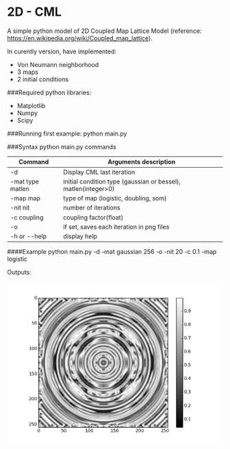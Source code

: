 # 2D - CML

A simple python model of 2D Coupled Map Lattice Model (reference: https://en.wikipedia.org/wiki/Coupled_map_lattice).

In curently version, have implemented: 
* Von Neumann neighborhood 
* 3 maps
* 2 initial conditions

###Required python libraries:
  * Matplotlib
  * Numpy
  * Scipy

###Running first example:
	python main.py

###Syntax
python main.py commands


Command | Arguments description
------------ | -------------
-d | Display CML last iteration
-mat type matlen | initial condition type (gaussian or bessel), matlen(integer>0)
-map map | type of map (logistic, doubling, som)
-nit nit | number of iterations
-c coupling | coupling factor(float)
-o | if set, saves each iteration in png files
-h or --help | display help


####Example
	python main.py -d -mat gaussian 256 -o -nit 20 -c 0.1 -map logistic


Outputs:


![mapExampleIt19](/cml/output/it19.png)

